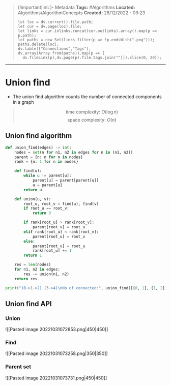> [!important|inIL]- Metadata
> **Tags:** #Algorithms 
> **Located:** Algorithms/AlgorithmConcepts
> **Created:** 26/12/2022 - 09:23
> ```dataviewjs
>let loc = dv.current().file.path;
>let cur = dv.page(loc).file;
>let links = cur.inlinks.concat(cur.outlinks).array().map(p => p.path);
>let paths = new Set(links.filter(p => !p.endsWith(".png")));
>paths.delete(loc);
>dv.table(["Connections","Tags"], dv.array(Array.from(paths)).map(p => [
>   dv.fileLink(p),dv.page(p).file.tags.join("")]).slice(0, 20));
> ```

___
# Union find
- The union find algorithm counts the number of connected components in a graph 
>$$\text{time complexity: }O(\log n)$$
>$$\text{space complexity: } O(n)$$
## Union find algorithm 

```python
def union_find(edges) -> int:
    nodes = set(n for n1, n2 in edges for n in (n1, n2))
    parent = {n: n for n in nodes}
    rank = {n: 1 for n in nodes}

    def find(u):
        while u != parent[u]:
            parent[u] = parent[parent[u]]
            u = parent[u]
        return u

    def union(u, v):
        root_u, root_v = find(u), find(v)
        if root_u == root_v:
            return 0

        if rank[root_u] > rank[root_v]:
            parent[root_v] = root_u
        elif rank[root_u] < rank[root_v]:
            parent[root_u] = root_v
        else:
            parent[root_v] = root_u
            rank[root_u] += 1
        return 1

    res = len(nodes)
    for n1, n2 in edges:
        res -= union(n1, n2)
    return res

print("(0->1->2) (3->4)\nNo of connected:", union_find([[0, 1], [1, 2], [3, 4]]))
```
## Union find API 
### Union
![[Pasted image 20221031072853.png|450|450]]

### Find 
![[Pasted image 20221031073258.png|350|350]]

### Parent set 
![[Pasted image 20221031073731.png|450|450]]